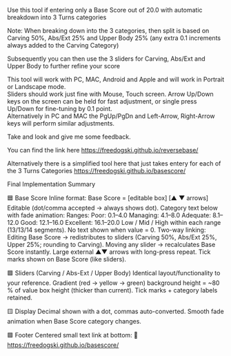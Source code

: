 Use this tool if entering only a Base Score out of 20.0 with automatic breakdown into 3 Turns categories

Note: When breaking down into the 3 categories, then split is based on Carving 50%, Abs/Ext 25% and Upper Body 25%  (any extra 0.1 increments always added to the Carving Category)

Subsequently you can then use the 3 sliders for Carving, Abs/Ext and Upper Body to further refine your score


This tool  will work with PC, MAC, Android and Apple and will work in Portrait or Landscape mode.  
Sliders should work just fine with Mouse, Touch screen. 
Arrow Up/Down keys on the screen can be held for fast adjustment, or single press Up/Down for fine-tuning by 0.1 point.  
Alternatively in PC and MAC the PgUp/PgDn  and Left-Arrow, Right-Arrow keys will perform similar adjustments.   

Take and look and give me some feedback.  


You can find the link here https://freedogski.github.io/reversebase/

Alternatively there is a simplified tool here that just takes entery for each of the 3 Turns Categories https://freedogski.github.io/basescore/


Final Implementation Summary

🟦 Base Score
Inline format:
Base Score = [editable box] [▲ ▼ arrows]
Editable (dot/comma accepted → always shows dot).
Category text below with fade animation:
Ranges:
Poor: 0.1–4.0
Managing: 4.1–8.0
Adequate: 8.1–12.0
Good: 12.1–16.0
Excellent: 16.1–20.0
Low / Mid / High within each range (13/13/14 segments).
No text shown when value = 0.
Two-way linking:
Editing Base Score → redistributes to sliders (Carving 50%, Abs/Ext 25%, Upper 25%; rounding to Carving).
Moving any slider → recalculates Base Score instantly.
Large external ▲▼ arrows with long-press repeat.
Tick marks shown on Base Score (like sliders).

🟩 Sliders (Carving / Abs-Ext / Upper Body)
Identical layout/functionality to your reference.
Gradient (red → yellow → green) background height = ~80 % of value box height (thicker than current).
Tick marks + category labels retained.

🟨 Display
Decimal shown with a dot, commas auto-converted.
Smooth fade animation when Base Score category changes.

🟪 Footer
Centered small text link at bottom:
🔗 https://freedogski.github.io/basescore/
